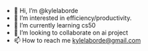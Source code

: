 - 👋 Hi, I’m @kylelaborde
- 👀 I’m interested in efficiency/productivity.
- 🌱 I’m currently learning cs50 
- 💞️ I’m looking to collaborate on ai project
- 📫 How to reach me kylelaborde@gmail.com

<!---
kylelaborde/kylelaborde is a ✨ special ✨ repository because its `README.md` (this file) appears on your GitHub profile.
You can click the Preview link to take a look at your changes.
--->
